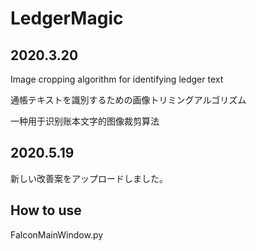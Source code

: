 # LedgerMagic


## 2020.3.20

Image cropping algorithm for identifying ledger text

通帳テキストを識別するための画像トリミングアルゴリズム

一种用于识别账本文字的图像裁剪算法

## 2020.5.19
新しい改善案をアップロードしました。


## How to use

FalconMainWindow.py



